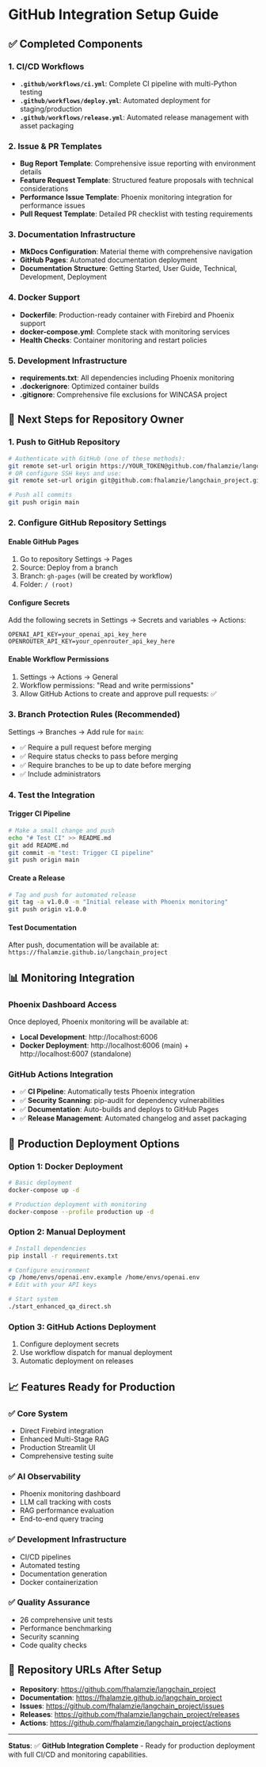 # GitHub Integration Setup Guide

## ✅ Completed Components

### 1. CI/CD Workflows
- **`.github/workflows/ci.yml`**: Complete CI pipeline with multi-Python testing
- **`.github/workflows/deploy.yml`**: Automated deployment for staging/production
- **`.github/workflows/release.yml`**: Automated release management with asset packaging

### 2. Issue & PR Templates
- **Bug Report Template**: Comprehensive issue reporting with environment details
- **Feature Request Template**: Structured feature proposals with technical considerations
- **Performance Issue Template**: Phoenix monitoring integration for performance issues
- **Pull Request Template**: Detailed PR checklist with testing requirements

### 3. Documentation Infrastructure
- **MkDocs Configuration**: Material theme with comprehensive navigation
- **GitHub Pages**: Automated documentation deployment
- **Documentation Structure**: Getting Started, User Guide, Technical, Development, Deployment

### 4. Docker Support
- **Dockerfile**: Production-ready container with Firebird and Phoenix support
- **docker-compose.yml**: Complete stack with monitoring services
- **Health Checks**: Container monitoring and restart policies

### 5. Development Infrastructure
- **requirements.txt**: All dependencies including Phoenix monitoring
- **.dockerignore**: Optimized container builds
- **.gitignore**: Comprehensive file exclusions for WINCASA project

## 🚀 Next Steps for Repository Owner

### 1. Push to GitHub Repository
```bash
# Authenticate with GitHub (one of these methods):
git remote set-url origin https://YOUR_TOKEN@github.com/fhalamzie/langchain_project.git
# OR configure SSH keys and use:
git remote set-url origin git@github.com:fhalamzie/langchain_project.git

# Push all commits
git push origin main
```

### 2. Configure GitHub Repository Settings

#### Enable GitHub Pages
1. Go to repository Settings → Pages
2. Source: Deploy from a branch
3. Branch: `gh-pages` (will be created by workflow)
4. Folder: `/ (root)`

#### Configure Secrets
Add the following secrets in Settings → Secrets and variables → Actions:
```
OPENAI_API_KEY=your_openai_api_key_here
OPENROUTER_API_KEY=your_openrouter_api_key_here
```

#### Enable Workflow Permissions
1. Settings → Actions → General
2. Workflow permissions: "Read and write permissions"
3. Allow GitHub Actions to create and approve pull requests: ✅

### 3. Branch Protection Rules (Recommended)
Settings → Branches → Add rule for `main`:
- ✅ Require a pull request before merging
- ✅ Require status checks to pass before merging
- ✅ Require branches to be up to date before merging
- ✅ Include administrators

### 4. Test the Integration

#### Trigger CI Pipeline
```bash
# Make a small change and push
echo "# Test CI" >> README.md
git add README.md
git commit -m "test: Trigger CI pipeline"
git push origin main
```

#### Create a Release
```bash
# Tag and push for automated release
git tag -a v1.0.0 -m "Initial release with Phoenix monitoring"
git push origin v1.0.0
```

#### Test Documentation
After push, documentation will be available at:
`https://fhalamzie.github.io/langchain_project`

## 📊 Monitoring Integration

### Phoenix Dashboard Access
Once deployed, Phoenix monitoring will be available at:
- **Local Development**: http://localhost:6006
- **Docker Deployment**: http://localhost:6006 (main) + http://localhost:6007 (standalone)

### GitHub Actions Integration
- ✅ **CI Pipeline**: Automatically tests Phoenix integration
- ✅ **Security Scanning**: pip-audit for dependency vulnerabilities
- ✅ **Documentation**: Auto-builds and deploys to GitHub Pages
- ✅ **Release Management**: Automated changelog and asset packaging

## 🔧 Production Deployment Options

### Option 1: Docker Deployment
```bash
# Basic deployment
docker-compose up -d

# Production deployment with monitoring
docker-compose --profile production up -d
```

### Option 2: Manual Deployment
```bash
# Install dependencies
pip install -r requirements.txt

# Configure environment
cp /home/envs/openai.env.example /home/envs/openai.env
# Edit with your API keys

# Start system
./start_enhanced_qa_direct.sh
```

### Option 3: GitHub Actions Deployment
1. Configure deployment secrets
2. Use workflow dispatch for manual deployment
3. Automatic deployment on releases

## 📈 Features Ready for Production

### ✅ Core System
- Direct Firebird integration
- Enhanced Multi-Stage RAG
- Production Streamlit UI
- Comprehensive testing suite

### ✅ AI Observability
- Phoenix monitoring dashboard
- LLM call tracking with costs
- RAG performance evaluation
- End-to-end query tracing

### ✅ Development Infrastructure
- CI/CD pipelines
- Automated testing
- Documentation generation
- Docker containerization

### ✅ Quality Assurance
- 26 comprehensive unit tests
- Performance benchmarking
- Security scanning
- Code quality checks

## 🎯 Repository URLs After Setup

- **Repository**: https://github.com/fhalamzie/langchain_project
- **Documentation**: https://fhalamzie.github.io/langchain_project
- **Issues**: https://github.com/fhalamzie/langchain_project/issues
- **Releases**: https://github.com/fhalamzie/langchain_project/releases
- **Actions**: https://github.com/fhalamzie/langchain_project/actions

---

**Status**: ✅ **GitHub Integration Complete** - Ready for production deployment with full CI/CD and monitoring capabilities.